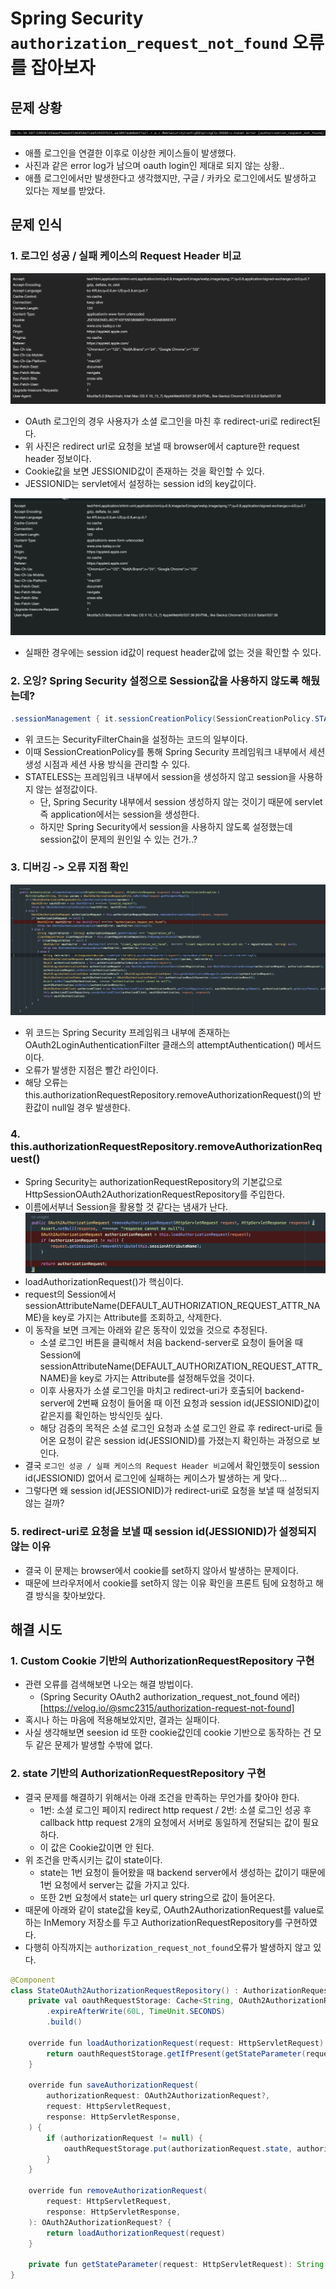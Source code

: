 # Spring Security `authorization_request_not_found` 오류를 잡아보자

## 문제 상황
![log.jpg](img/log.jpg)
- 애플 로그인을 연결한 이후로 이상한 케이스들이 발생했다. 
- 사진과 같은 error log가 남으며 oauth login인 제대로 되지 않는 상황..
- 애플 로그인에서만 발생한다고 생각했지만, 구글 / 카카오 로그인에서도 발생하고 있다는 제보를 받았다.

## 문제 인식
### 1. 로그인 성공 / 실패 케이스의 Request Header 비교
![success.jpg](img/success.jpg)
- OAuth 로그인의 경우 사용자가 소셜 로그인을 마친 후 redirect-uri로 redirect된다.
- 위 사진은 redirect url로 요청을 보낼 때 browser에서 capture한 request header 정보이다.
- Cookie값을 보면 JESSIONID값이 존재하는 것을 확인할 수 있다.
- JESSIONID는 servlet에서 설정하는 session id의 key값이다.


![fail.jpg](img/fail.jpg)
- 실패한 경우에는 session id값이 request header값에 없는 것을 확인할 수 있다.

### 2. 오잉? Spring Security 설정으로 Session값을 사용하지 않도록 해뒀는데?
```java
.sessionManagement { it.sessionCreationPolicy(SessionCreationPolicy.STATELESS) }
```
- 위 코드는 SecurityFilterChain을 설정하는 코드의 일부이다.
- 이때 SessionCreationPolicy를 통해 Spring Security 프레임워크 내부에서 세션 생성 시점과 세션 사용 방식을 관리할 수 있다.
- STATELESS는 프레임워크 내부에서 session을 생성하지 않고 session을 사용하지 않는 설정값이다.
  - 단, Spring Security 내부에서 session 생성하지 않는 것이기 때문에 servlet 즉 application에서는 session을 생성한다.
  - 하지만 Spring Security에서 session을 사용하지 않도록 설정했는데 session값이 문제의 원인일 수 있는 건가..?

### 3. 디버깅 -> 오류 지점 확인
![OAuth2LoginAuthenticationFilter-attemptAuthentication.jpg](img/OAuth2LoginAuthenticationFilter-attemptAuthentication.jpg)
- 위 코드는 Spring Security 프레임워크 내부에 존재하는 OAuth2LoginAuthenticationFilter 클래스의 attemptAuthentication() 메서드이다.
- 오류가 발생한 지점은 빨간 라인이다. 
- 해당 오류는 this.authorizationRequestRepository.removeAuthorizationRequest()의 반환값이 null일 경우 발생한다.

### 4. this.authorizationRequestRepository.removeAuthorizationRequest()
- Spring Security는 authorizationRequestRepository의 기본값으로 HttpSessionOAuth2AuthorizationRequestRepository를 주입한다.
- 이름에서부너 Session을 활용할 것 같다는 냄새가 난다.
![HttpSessionOAuth2AuthorizationRequestRepository-removeAuthorizationRequest.jpg](img/HttpSessionOAuth2AuthorizationRequestRepository-removeAuthorizationRequest.jpg)
- loadAuthorizationRequest()가 핵심이다.
- request의 Session에서 sessionAttributeName(DEFAULT_AUTHORIZATION_REQUEST_ATTR_NAME)을 key로 가지는 Attribute를 조회하고, 삭제한다.
- 이 동작을 보면 크게는 아래와 같은 동작이 있었을 것으로 추정된다.
  - 소셜 로그인 버튼을 클릭해서 처음 backend-server로 요청이 들어올 때 Session에 sessionAttributeName(DEFAULT_AUTHORIZATION_REQUEST_ATTR_NAME)을 key로 가지는 Attribute를 설정해두었을 것이다.
  - 이후 사용자가 소셜 로그인을 마치고 redirect-uri가 호출되어 backend-server에 2번째 요청이 들어올 때 이전 요청과 session id(JESSIONID)값이 같은지를 확인하는 방식인듯 싶다.
  - 해당 검증의 목적은 소셜 로그인 요청과 소셜 로그인 완료 후 redirect-uri로 들어온 요청이 같은 session id(JESSIONID)를 가졌는지 확인하는 과정으로 보인다.
- 결국 `로그인 성공 / 실패 케이스의 Request Header 비교`에서 확인했듯이 session id(JESSIONID) 없어서 로그인에 실패하는 케이스가 발생하는 게 맞다...
- 그렇다면 왜 session id(JESSIONID)가 redirect-uri로 요청을 보낼 때 설정되지 않는 걸까?


### 5. redirect-uri로 요청을 보낼 때 session id(JESSIONID)가 설정되지 않는 이유
- 결국 이 문제는 browser에서 cookie를 set하지 않아서 발생하는 문제이다.
- 때문에 브라우저에서 cookie를 set하지 않는 이유 확인을 프론트 팀에 요청하고 해결 방식을 찾아보았다.

## 해결 시도
### 1. Custom Cookie 기반의 AuthorizationRequestRepository 구현
- 관련 오류를 검색해보면 나오는 해결 방법이다.
  - (Spring Security OAuth2 authorization_request_not_found 에러)[https://velog.io/@smc2315/authorization-request-not-found]
- 혹시나 하는 마음에 적용해보았지만, 결과는 실패이다.
- 사실 생각해보면 seesion id 또한 cookie값인데 cookie 기반으로 동작하는 건 모두 같은 문제가 발생할 수밖에 없다.

### 2. state 기반의 AuthorizationRequestRepository 구현
- 결국 문제를 해결하기 위해서는 아래 조건을 만족하는 무언가를 찾아야 한다.
  - 1번: 소셜 로그인 페이지 redirect http request / 2번: 소셜 로그인 성공 후 callback http request 2개의 요청에서 서버로 동일하게 전달되는 값이 필요하다.
  - 이 값은 Cookie값이면 안 된다.
- 위 조건을 만족시키는 값이 state이다.
  - state는 1번 요청이 들어왔을 때 backend server에서 생성하는 값이기 때문에 1번 요청에서 server는 값을 가지고 있다.
  - 또한 2번 요청에서 state는 url query string으로 값이 들어온다.
- 때문에 아래와 같이 state값을 key로, OAuth2AuthorizationRequest를 value로 하는 InMemory 저장소를 두고 AuthorizationRequestRepository를 구현하였다.
- 다행히 아직까지는 `authorization_request_not_found`오류가 발생하지 않고 있다.
```java
@Component
class StateOAuth2AuthorizationRequestRepository() : AuthorizationRequestRepository<OAuth2AuthorizationRequest> {
    private val oauthRequestStorage: Cache<String, OAuth2AuthorizationRequest> = Caffeine.newBuilder()
        .expireAfterWrite(60L, TimeUnit.SECONDS)
        .build()

    override fun loadAuthorizationRequest(request: HttpServletRequest): OAuth2AuthorizationRequest? {
        return oauthRequestStorage.getIfPresent(getStateParameter(request))
    }

    override fun saveAuthorizationRequest(
        authorizationRequest: OAuth2AuthorizationRequest?,
        request: HttpServletRequest,
        response: HttpServletResponse,
    ) {
        if (authorizationRequest != null) {
            oauthRequestStorage.put(authorizationRequest.state, authorizationRequest)
        }
    }

    override fun removeAuthorizationRequest(
        request: HttpServletRequest,
        response: HttpServletResponse,
    ): OAuth2AuthorizationRequest? {
        return loadAuthorizationRequest(request)
    }

    private fun getStateParameter(request: HttpServletRequest): String = request.getParameter("state")
}
```